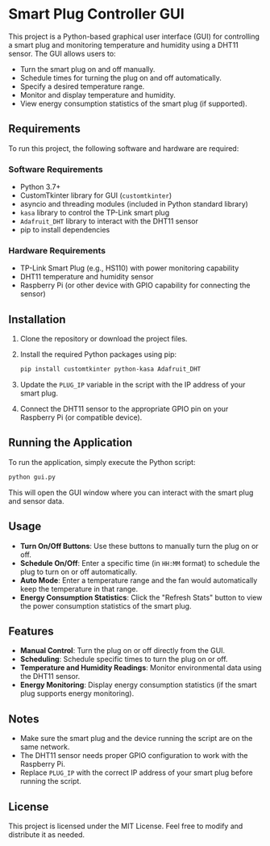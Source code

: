 # Smart Plug Controller GUI

This project is a Python-based graphical user interface (GUI) for controlling a smart plug and monitoring temperature and humidity using a DHT11 sensor. The GUI allows users to:

- Turn the smart plug on and off manually.
- Schedule times for turning the plug on and off automatically.
- Specify a desired temperature range.
- Monitor and display temperature and humidity.
- View energy consumption statistics of the smart plug (if supported).

## Requirements

To run this project, the following software and hardware are required:

### Software Requirements

- Python 3.7+
- CustomTkinter library for GUI (`customtkinter`)
- asyncio and threading modules (included in Python standard library)
- `kasa` library to control the TP-Link smart plug
- `Adafruit_DHT` library to interact with the DHT11 sensor
- pip to install dependencies

### Hardware Requirements

- TP-Link Smart Plug (e.g., HS110) with power monitoring capability
- DHT11 temperature and humidity sensor
- Raspberry Pi (or other device with GPIO capability for connecting the sensor)

## Installation

1. Clone the repository or download the project files.
2. Install the required Python packages using pip:

   ```bash
   pip install customtkinter python-kasa Adafruit_DHT
   ```
3. Update the `PLUG_IP` variable in the script with the IP address of your smart plug.
4. Connect the DHT11 sensor to the appropriate GPIO pin on your Raspberry Pi (or compatible device).

## Running the Application

To run the application, simply execute the Python script:

```bash
python gui.py
```

This will open the GUI window where you can interact with the smart plug and sensor data.

## Usage

- **Turn On/Off Buttons**: Use these buttons to manually turn the plug on or off.
- **Schedule On/Off**: Enter a specific time (in `HH:MM` format) to schedule the plug to turn on or off automatically.
- **Auto Mode**: Enter a temperature range and the fan would automatically keep the temperature in that range.
- **Energy Consumption Statistics**: Click the "Refresh Stats" button to view the power consumption statistics of the smart plug.

## Features

- **Manual Control**: Turn the plug on or off directly from the GUI.
- **Scheduling**: Schedule specific times to turn the plug on or off.
- **Temperature and Humidity Readings**: Monitor environmental data using the DHT11 sensor.
- **Energy Monitoring**: Display energy consumption statistics (if the smart plug supports energy monitoring).

## Notes

- Make sure the smart plug and the device running the script are on the same network.
- The DHT11 sensor needs proper GPIO configuration to work with the Raspberry Pi.
- Replace `PLUG_IP` with the correct IP address of your smart plug before running the script.

## License

This project is licensed under the MIT License. Feel free to modify and distribute it as needed.

